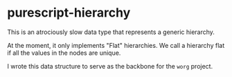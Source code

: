 purescript-hierarchy
===

This is an atrociously slow data type that represents a generic hierarchy.

At the moment, it only implements "Flat" hierarchies. We call a hierarchy flat
if all the values in the nodes are unique.

I wrote this data structure to serve as the backbone for the `worg` project.